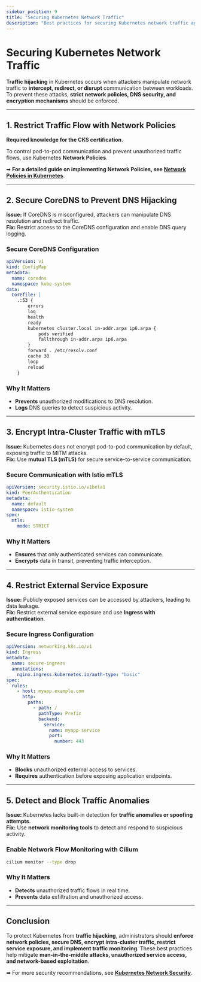 ```yaml
---
sidebar_position: 9
title: "Securing Kubernetes Network Traffic"
description: "Best practices for securing Kubernetes network traffic against hijacking, interception, and unauthorized manipulation."
---
```


# Securing Kubernetes Network Traffic

**Traffic hijacking** in Kubernetes occurs when attackers manipulate network traffic to **intercept, redirect, or disrupt** communication between workloads. To prevent these attacks, **strict network policies, DNS security, and encryption mechanisms** should be enforced.

---

## 1. Restrict Traffic Flow with Network Policies

**Required knowledge for the CKS certification.**

To control pod-to-pod communication and prevent unauthorized traffic flows, use Kubernetes **Network Policies**.

➡ **For a detailed guide on implementing Network Policies, see [Network Policies in Kubernetes](/docs/best_practices/cluster_setup_and_hardening/network_security/network_policies)**.

---

## 2. Secure CoreDNS to Prevent DNS Hijacking

**Issue:** If CoreDNS is misconfigured, attackers can manipulate DNS resolution and redirect traffic.<br/>
**Fix:** Restrict access to the CoreDNS configuration and enable DNS query logging.

### Secure CoreDNS Configuration

```yaml
apiVersion: v1
kind: ConfigMap
metadata:
  name: coredns
  namespace: kube-system
data:
  Corefile: |
    .:53 {
        errors
        log
        health
        ready
        kubernetes cluster.local in-addr.arpa ip6.arpa {
            pods verified
            fallthrough in-addr.arpa ip6.arpa
        }
        forward . /etc/resolv.conf
        cache 30
        loop
        reload
    }
```

### Why It Matters

- **Prevents** unauthorized modifications to DNS resolution.<br/>
- **Logs** DNS queries to detect suspicious activity.

---

## 3. Encrypt Intra-Cluster Traffic with mTLS

**Issue:** Kubernetes does not encrypt pod-to-pod communication by default, exposing traffic to MITM attacks.<br/>
**Fix:** Use **mutual TLS (mTLS)** for secure service-to-service communication.

### Secure Communication with Istio mTLS

```yaml
apiVersion: security.istio.io/v1beta1
kind: PeerAuthentication
metadata:
  name: default
  namespace: istio-system
spec:
  mtls:
    mode: STRICT
```

### Why It Matters

- **Ensures** that only authenticated services can communicate.<br/>
- **Encrypts** data in transit, preventing traffic interception.

---

## 4. Restrict External Service Exposure

**Issue:** Publicly exposed services can be accessed by attackers, leading to data leakage.<br/>
**Fix:** Restrict external service exposure and use **Ingress with authentication**.

### Secure Ingress Configuration

```yaml
apiVersion: networking.k8s.io/v1
kind: Ingress
metadata:
  name: secure-ingress
  annotations:
    nginx.ingress.kubernetes.io/auth-type: "basic"
spec:
  rules:
    - host: myapp.example.com
      http:
        paths:
          - path: /
            pathType: Prefix
            backend:
              service:
                name: myapp-service
                port:
                  number: 443
```

### Why It Matters

- **Blocks** unauthorized external access to services.<br/>
- **Requires** authentication before exposing application endpoints.

---

## 5. Detect and Block Traffic Anomalies

**Issue:** Kubernetes lacks built-in detection for **traffic anomalies or spoofing attempts**.<br/>
**Fix:** Use **network monitoring tools** to detect and respond to suspicious activity.

### Enable Network Flow Monitoring with Cilium

```bash
cilium monitor --type drop
```

### Why It Matters

- **Detects** unauthorized traffic flows in real time.<br/>
- **Prevents** data exfiltration and unauthorized access.

---

## Conclusion

To protect Kubernetes from **traffic hijacking**, administrators should **enforce network policies, secure DNS, encrypt intra-cluster traffic, restrict service exposure, and implement traffic monitoring**. These best practices help mitigate **man-in-the-middle attacks, unauthorized service access, and network-based exploitation**.

➡ For more security recommendations, see **[Kubernetes Network Security](/docs/best_practices/cluster_setup_and_hardening/network_security/intro)**.
